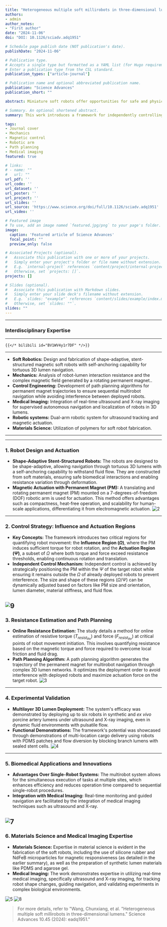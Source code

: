 ```yaml
---
title: "Heterogeneous multiple soft millirobots in three-dimensional lumens"
authors:
- admin
author_notes:
- "First author"
date: "2024-11-06"
doi: "DOI: 10.1126/sciadv.adq1951"

# Schedule page publish date (NOT publication's date).
publishDate: "2024-11-06"

# Publication type.
# Accepts a single type but formatted as a YAML list (for Hugo requirements).
# Enter a publication type from the CSL standard.
publication_types: ["article-journal"]

# Publication name and optional abbreviated publication name.
publication: "Science Advances"
publication_short: ""

abstract: Miniature soft robots offer opportunities for safe and physically adaptive medical interventions in hard-to-reach regions. Deploying multiple robots could further enhance the efficacy and multifunctionality of these operations. However, multirobot deployment in physiologically relevant three-dimensional (3D) tubular structures is limited by the lack of effective mechanisms for independent control of miniature magnetic soft robots. This work presents a framework leveraging the shape-adaptive robotic design and heterogeneous resistance from robot-lumen interactions to enable magnetic multirobot control. We first compute influence and actuation regions to quantify robot movement. Subsequently, a path planning algorithm generates the trajectory of a permanent magnet for multirobot navigation in 3D lumens. Last, robots are controlled individually in multilayer lumen networks under medical imaging. Demonstrations of multilocation cargo delivery and flow diversion manifest their potential to enhance biomedical functions. This framework offers a solution to multirobot actuation benefiting applications across different miniature robotic devices in complex environments.

# Summary. An optional shortened abstract.
summary: This work introduces a framework for independently controlling multiple miniature magnetic soft robots within complex 3D tubular structures. It leverages the robots' shape adaptability and varied resistance from their interaction with the lumen walls, along with a path planning algorithm, to enable applications like multi-location cargo delivery and flow diversion.

tags:
- Journal cover
- Mechanics
- Magnetic control
- Robotic arm
- Path planning
- Medical imaging
featured: true

# links:
# - name: ""
#   url: ""
url_pdf: ''
url_code: ''
url_dataset: ''
url_poster: ''
url_project: ''
url_slides: ''
url_source: 'https://www.science.org/doi/full/10.1126/sciadv.adq1951'
url_video: ''

# Featured image
# To use, add an image named `featured.jpg/png` to your page's folder. 
image:
  caption: 'Featured article of Science Advances'
  focal_point: ""
  preview_only: false

# Associated Projects (optional).
#   Associate this publication with one or more of your projects.
#   Simply enter your project's folder or file name without extension.
#   E.g. `internal-project` references `content/project/internal-project/index.md`.
#   Otherwise, set `projects: []`.
projects: []

# Slides (optional).
#   Associate this publication with Markdown slides.
#   Simply enter your slide deck's filename without extension.
#   E.g. `slides: "example"` references `content/slides/example/index.md`.
#   Otherwise, set `slides: ""`.
slides: ""
---
```

---
### Interdisciplinary Expertise
---------------------
    {{</* bilibili id="BV1WV4y1r7DF" */>}}
---------------------
* **Soft Robotics:** Design and fabrication of shape-adaptive, stent-structured magnetic soft robots with self-anchoring capability for tortuous 3D lumen navigation.
* **Mechanics:** Analysis of robot-lumen interaction resistance and the complex magnetic field generated by a rotating permanent magnet..
* **Control Engineering:** Development of path planning algorithms for permanent magnet trajectories to ensure sequential multirobot navigation while avoiding interference between deployed robots.
* **Medical Imaging:** Integration of real-time ultrasound and X-ray imaging for supervised autonomous navigation and localization of robots in 3D lumens.
* **Robotic systems:** Dual-arm robotic system for ultrasound tracking and magnetic actuation.
* **Materials Science:** Utilization of polymers for soft robot fabrication.
-------

---
### 1. Robot Design and Actuation

* **Shape-Adaptive Stent-Structured Robots:** The robots are designed to be shape-adaptive, allowing navigation through tortuous 3D lumens with a self-anchoring capability to withstand fluid flow. They are constructed from soft materials, ensuring safe biomedical interactions and enabling resistance variation through deformation.
* **Magnetic Actuation with Permanent Magnet (PM):** A translating and rotating permanent magnet (PM) mounted on a 7-degrees-of-freedom (DOF) robotic arm is used for actuation. This method offers advantages such as compactness, heat-free operation, and scalability for human-scale applications, differentiating it from electromagnetic actuation.
![2](2.JPG)
---
### 2. Control Strategy: Influence and Actuation Regions

* **Key Concepts:** The framework introduces two critical regions for quantifying robot movement: the **Influence Region ($\Omega$)**, where the PM induces sufficient torque for robot rotation, and the **Actuation Region ($\Psi$)**, a subset of $\Omega$ where both torque and force exceed resistance thresholds, enabling continuous rotation and translation.
* **Independent Control Mechanism:** Independent control is achieved by strategically positioning the PM within the $\Psi$ of the target robot while ensuring it remains outside the $\Omega$ of already deployed robots to prevent interference. The size and shape of these regions ($\Omega/\Psi$) can be dynamically adjusted based on factors like PM size and orientation, lumen diameter, material stiffness, and fluid flow.

![9](9.jpg)
---
### 3. Resistance Estimation and Path Planning

* **Online Resistance Estimation:** The study details a method for online estimation of resistive torque ($T_{resist_{thr}}$) and force ($F_{resist_{thr}}$) at critical points of robot movement initiation. This involves quantifying resistance based on the magnetic torque and force required to overcome local friction and fluid drag.
* **Path Planning Algorithm:** A path planning algorithm generates the trajectory of the permanent magnet for multirobot navigation through complex 3D lumen networks. It optimizes the deployment order to avoid interference with deployed robots and maximize actuation force on the target robot.
![3](3.JPG)
---
### 4. Experimental Validation

* **Multilayer 3D Lumen Deployment:** The system's efficacy was demonstrated by deploying up to six robots in synthetic and *ex vivo* porcine artery lumens under ultrasound and X-ray imaging, even in dynamic fluid environments with pulsatile flow.
* **Functional Demonstrations:** The framework's potential was showcased through demonstrations of multi-location cargo delivery using robots with PDMS patches and flow diversion by blocking branch lumens with sealed stent cells.
![4](4.JPG)
---
### 5. Biomedical Applications and Innovations

* **Advantages Over Single-Robot Systems:** The multirobot system allows for the simultaneous execution of tasks at multiple sites, which enhances efficiency and reduces operation time compared to sequential single-robot procedures.
* **Integration with Medical Imaging:** Real-time monitoring and guided navigation are facilitated by the integration of medical imaging techniques such as ultrasound and X-ray.

![7](7.JPG)
---
### 6. Materials Science and Medical Imaging Expertise

* **Materials Science:** Expertise in material science is evident in the fabrication of the soft robots, including the use of silicone rubber and NdFeB microparticles for magnetic responsiveness (as detailed in the earlier summary), as well as the preparation of synthetic lumen materials like PDMS and agarose gel.
* **Medical Imaging:** The work demonstrates expertise in utilizing real-time medical imaging, specifically ultrasound and X-ray imaging, for tracking robot shape changes, guiding navigation, and validating experiments in complex biological environments.

![5](5.JPG)
![8](8.JPG)

> For more details, refer to "Wang, Chunxiang, et al. "Heterogeneous multiple soft millirobots in three-dimensional lumens." Science Advances 10.45 (2024): eadq1951."